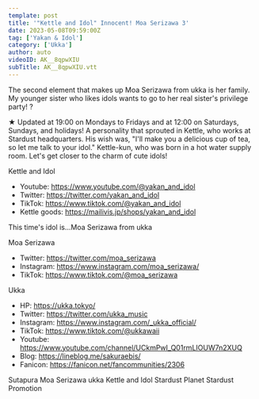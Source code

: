 ```yaml
---
template: post
title: '"Kettle and Idol" Innocent! Moa Serizawa 3'
date: 2023-05-08T09:59:00Z
tag: ['Yakan & Idol']
category: ['Ukka']
author: auto 
videoID: AK__8qpwXIU
subTitle: AK__8qpwXIU.vtt
---
```

The second element that makes up Moa Serizawa from ukka is her family.
My younger sister who likes idols wants to go to her real sister's privilege party! ?

★ Updated at 19:00 on Mondays to Fridays and at 12:00 on Saturdays, Sundays, and holidays! A personality that sprouted in Kettle, who works at Stardust headquarters. His wish was, "I'll make you a delicious cup of tea, so let me talk to your idol." Kettle-kun, who was born in a hot water supply room. Let's get closer to the charm of cute idols!

Kettle and Idol

- Youtube: https://www.youtube.com/@yakan_and_idol
- Twitter: https://twitter.com/yakan_and_idol
- TikTok: https://www.tiktok.com/@yakan_and_idol
- Kettle goods: https://mailivis.jp/shops/yakan_and_idol

This time's idol is...Moa Serizawa from ukka

Moa Serizawa

- Twitter: https://twitter.com/moa_serizawa
- Instagram: https://www.instagram.com/moa_serizawa/
- TikTok: https://www.tiktok.com/@moa_serizawa

Ukka

- HP: https://ukka.tokyo/
- Twitter: https://twitter.com/ukka_music
- Instagram: https://www.instagram.com/_ukka_official/
- TikTok: https://www.tiktok.com/@ukkawaii
- Youtube: https://www.youtube.com/channel/UCkmPwI_Q01rmLIOUW7n2XUQ
- Blog: https://lineblog.me/sakuraebis/
- Fanicon: https://fanicon.net/fancommunities/2306

Sutapura Moa Serizawa ukka Kettle and Idol Stardust Planet Stardust Promotion